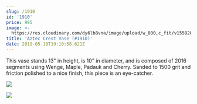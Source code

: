 ```yaml
---
slug: /1910
id: '1910'
price: 995
image: >-
  https://res.cloudinary.com/dy6lb8vna/image/upload/w_800,c_fit/v1558206617/GB%20Bowlworks%20Gallery/1910a.jpg
title: 'Aztec Crest Vase (#1910)'
date: 2019-05-18T19:10:58.621Z
---
```

This vase stands 13" in height, is 10" in diameter, and is composed of 2016 segments using Wenge, Maple, Padauk and Cherry.  Sanded to 1500 grit and friction polished to a nice finish, this piece is an eye-catcher.

![](https://res.cloudinary.com/dy6lb8vna/image/upload/w_800,c_fit/v1558206884/GB%20Bowlworks%20Gallery/IMG_4577.jpg)

![](https://res.cloudinary.com/dy6lb8vna/image/upload/w_800,c_fit/v1558207042/GB%20Bowlworks%20Gallery/IMG_4563.jpg)
